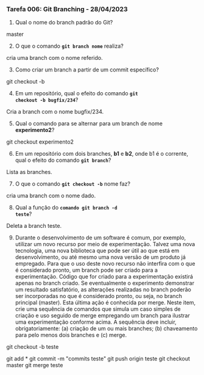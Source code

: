 ### Tarefa 006: Git Branching - 28/04/2023

1. Qual o nome do branch padrão do Git?

master

2. O que o comando **<code>git branch nome</code>** realiza?

cria uma branch com o nome referido.

3. Como criar um branch a partir de um commit específico?

git checkout -b <nome-branch> <commit>

4. Em um repositório, qual o efeito do comando **<code>git checkout -b bugfix/234</code>**?
  
  Cria a branch com o nome bugfix/234.
  
5. Qual o comando para se alternar para um branch de nome **experimento2**?
  
  git checkout experimento2
  
6. Em um repositório com dois branches, **b1** e **b2**, onde b1 é o corrente, qual o efeito do comando **<code>git branch</code>**?
  
  Lista as branches.
  
7. O que o comando **<code>git checkout -b</code>** nome faz?
  
  cria uma branch com o nome dado.
  
8. Qual a função do <code>**comando git branch -d teste</code>**?
  
  Deleta a branch teste.
  
9. Durante o desenvolvimento de um software é comum, por exemplo, utilizar um novo recurso por meio de experimentação. Talvez uma nova tecnologia, uma nova biblioteca que pode ser útil ao que está em desenvolvimento, ou até mesmo uma nova versão de um produto já empregado. Para que o uso deste novo recurso não interfira com o que é considerado pronto, um branch pode ser criado para a experimentação. Código que for criado para a experimentação existirá apenas no branch criado. Se eventualmente o experimento demonstrar um resultado satisfatório, as alterações realizadas no branch poderão ser incorporadas no que é considerado pronto, ou seja, no branch principal (master). Esta última ação é conhecida por merge. Neste item, crie uma sequência de comandos que simula um caso simples de criação e uso seguido de merge empregando um branch para ilustrar uma experimentação conforme acima. A sequência deve incluir, obrigatoriamente: (a) criação de um ou mais branches; (b) chaveamento para pelo menos dois branches e (c) merge.
  
  git checkout -b teste
  
  git add *
  git commit -m "commits teste"
  git push origin teste
  git checkout master
  git merge teste
  

</DIV/>

